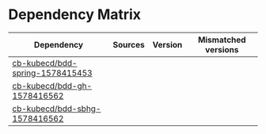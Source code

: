 # Dependency Matrix

Dependency | Sources | Version | Mismatched versions
---------- | ------- | ------- | -------------------
[cb-kubecd/bdd-spring-1578415453](https://github.com/cb-kubecd/bdd-spring-1578415453.git) |  | []() | 
[cb-kubecd/bdd-gh-1578416562](https://github.com/cb-kubecd/bdd-gh-1578416562.git) |  | []() | 
[cb-kubecd/bdd-sbhg-1578416562](https://github.com/cb-kubecd/bdd-sbhg-1578416562.git) |  | []() | 

